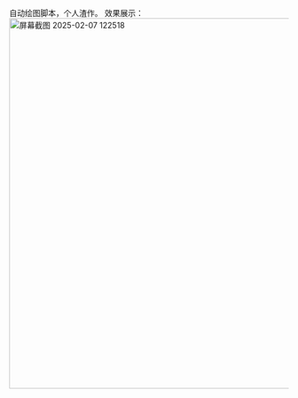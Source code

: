 自动绘图脚本，个人渣作。
效果展示：
<img width="667" alt="屏幕截图 2025-02-07 122518" src="https://github.com/user-attachments/assets/1eec94d5-d9f2-46e0-a1e7-0c030898ef01" />

